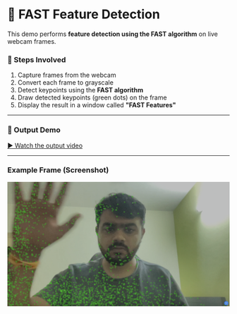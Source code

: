 
# 🎥 FAST Feature Detection  

This demo performs **feature detection using the FAST algorithm** on live webcam frames.  

### 🔧 Steps Involved  
1. Capture frames from the webcam  
2. Convert each frame to grayscale  
3. Detect keypoints using the **FAST algorithm**  
4. Draw detected keypoints (green dots) on the frame  
5. Display the result in a window called **"FAST Features"**  

---

### 📌 Output Demo  
[▶️ Watch the output video](output.mp4)  

---

### Example Frame (Screenshot)  
![FAST Keypoints Screenshot](FAST.png)  
